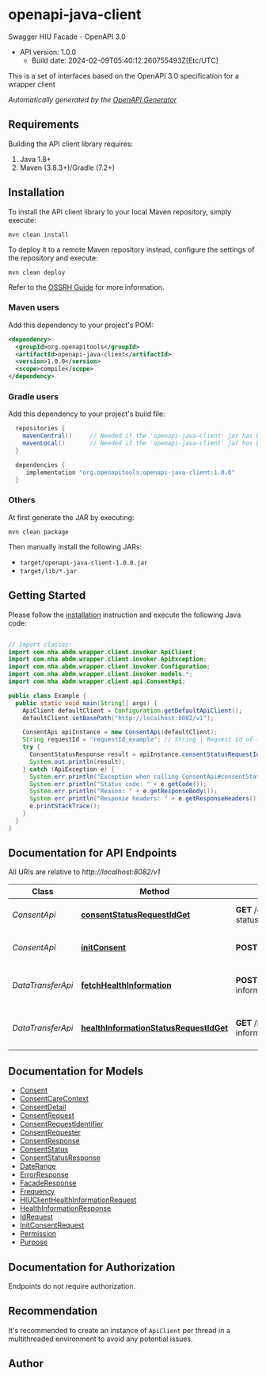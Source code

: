 # openapi-java-client

Swagger HIU Facade - OpenAPI 3.0
- API version: 1.0.0
  - Build date: 2024-02-09T05:40:12.260755493Z[Etc/UTC]

This is a set of interfaces based on the OpenAPI 3.0 specification for a wrapper client


*Automatically generated by the [OpenAPI Generator](https://openapi-generator.tech)*


## Requirements

Building the API client library requires:
1. Java 1.8+
2. Maven (3.8.3+)/Gradle (7.2+)

## Installation

To install the API client library to your local Maven repository, simply execute:

```shell
mvn clean install
```

To deploy it to a remote Maven repository instead, configure the settings of the repository and execute:

```shell
mvn clean deploy
```

Refer to the [OSSRH Guide](http://central.sonatype.org/pages/ossrh-guide.html) for more information.

### Maven users

Add this dependency to your project's POM:

```xml
<dependency>
  <groupId>org.openapitools</groupId>
  <artifactId>openapi-java-client</artifactId>
  <version>1.0.0</version>
  <scope>compile</scope>
</dependency>
```

### Gradle users

Add this dependency to your project's build file:

```groovy
  repositories {
    mavenCentral()     // Needed if the 'openapi-java-client' jar has been published to maven central.
    mavenLocal()       // Needed if the 'openapi-java-client' jar has been published to the local maven repo.
  }

  dependencies {
     implementation "org.openapitools:openapi-java-client:1.0.0"
  }
```

### Others

At first generate the JAR by executing:

```shell
mvn clean package
```

Then manually install the following JARs:

* `target/openapi-java-client-1.0.0.jar`
* `target/lib/*.jar`

## Getting Started

Please follow the [installation](#installation) instruction and execute the following Java code:

```java

// Import classes:
import com.nha.abdm.wrapper.client.invoker.ApiClient;
import com.nha.abdm.wrapper.client.invoker.ApiException;
import com.nha.abdm.wrapper.client.invoker.Configuration;
import com.nha.abdm.wrapper.client.invoker.models.*;
import com.nha.abdm.wrapper.client.api.ConsentApi;

public class Example {
  public static void main(String[] args) {
    ApiClient defaultClient = Configuration.getDefaultApiClient();
    defaultClient.setBasePath("http://localhost:8082/v1");

    ConsentApi apiInstance = new ConsentApi(defaultClient);
    String requestId = "requestId_example"; // String | Request Id of the consent request.
    try {
      ConsentStatusResponse result = apiInstance.consentStatusRequestIdGet(requestId);
      System.out.println(result);
    } catch (ApiException e) {
      System.err.println("Exception when calling ConsentApi#consentStatusRequestIdGet");
      System.err.println("Status code: " + e.getCode());
      System.err.println("Reason: " + e.getResponseBody());
      System.err.println("Response headers: " + e.getResponseHeaders());
      e.printStackTrace();
    }
  }
}

```

## Documentation for API Endpoints

All URIs are relative to *http://localhost:8082/v1*

Class | Method | HTTP request | Description
------------ | ------------- | ------------- | -------------
*ConsentApi* | [**consentStatusRequestIdGet**](docs/ConsentApi.md#consentStatusRequestIdGet) | **GET** /consent-status/{requestId} | Get status of Consent request.
*ConsentApi* | [**initConsent**](docs/ConsentApi.md#initConsent) | **POST** /consent-init | Initiates consent request
*DataTransferApi* | [**fetchHealthInformation**](docs/DataTransferApi.md#fetchHealthInformation) | **POST** /health-information/fetch-records | Submits a request to fetch health information
*DataTransferApi* | [**healthInformationStatusRequestIdGet**](docs/DataTransferApi.md#healthInformationStatusRequestIdGet) | **GET** /health-information/status/{requestId} | Get status of Health Information request.


## Documentation for Models

 - [Consent](docs/Consent.md)
 - [ConsentCareContext](docs/ConsentCareContext.md)
 - [ConsentDetail](docs/ConsentDetail.md)
 - [ConsentRequest](docs/ConsentRequest.md)
 - [ConsentRequestIdentifier](docs/ConsentRequestIdentifier.md)
 - [ConsentRequester](docs/ConsentRequester.md)
 - [ConsentResponse](docs/ConsentResponse.md)
 - [ConsentStatus](docs/ConsentStatus.md)
 - [ConsentStatusResponse](docs/ConsentStatusResponse.md)
 - [DateRange](docs/DateRange.md)
 - [ErrorResponse](docs/ErrorResponse.md)
 - [FacadeResponse](docs/FacadeResponse.md)
 - [Frequency](docs/Frequency.md)
 - [HIUClientHealthInformationRequest](docs/HIUClientHealthInformationRequest.md)
 - [HealthInformationResponse](docs/HealthInformationResponse.md)
 - [IdRequest](docs/IdRequest.md)
 - [InitConsentRequest](docs/InitConsentRequest.md)
 - [Permission](docs/Permission.md)
 - [Purpose](docs/Purpose.md)


<a id="documentation-for-authorization"></a>
## Documentation for Authorization

Endpoints do not require authorization.


## Recommendation

It's recommended to create an instance of `ApiClient` per thread in a multithreaded environment to avoid any potential issues.

## Author



